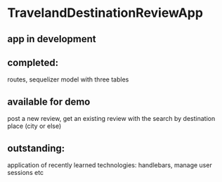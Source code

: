 # TravelandDestinationReviewApp


## app in development

## completed:
routes, sequelizer model with three tables

## available for demo
post a new review,
get an existing review with the search by destination place (city or else)


## outstanding:

application of recently learned technologies: handlebars, manage user sessions etc

